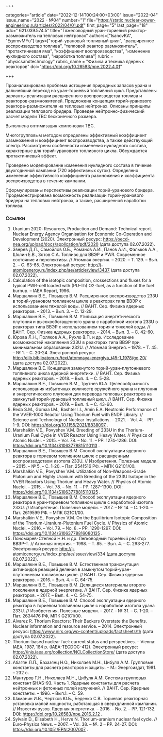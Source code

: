 +++

categories="article"
date="2022-12-14T00:24:00+03:00"
issue="2022-04"
issue_name="2022 - №04"
number="1"
file="https://static.nuclear-power-engineering.ru/articles/2022/04/01.pdf"
first_page="5"
last_page="18"
udc=" 621.039.574.5"
title="Тяжеловодный уран-ториевый реактор-размножитель на тепловых нейтронах"
authors=["IsanovKA", "EgorovMYu"]
tags=["торий-урановый топливный цикл", "расширенное воспроизводство топлива", "тепловой реактор размножитель", "протактиниевая яма", "коэффициент воспроизводства", "изменение нуклидного состава", "наработка топлива"]
rubric = "physicsandtechnology"
rubric_name = "Физика и техника ядерных реакторов"
doi="https://doi.org/10.26583/npe.2022.4.01"

+++

Проанализирована проблема истощения природных запасов урана и дальнейший переход на уран-ториевый топливный цикл. Представлены варианты реализации расширенного воспроизводства топлива и реакторов-размножителей. Предложена концепция торий-уранового реактора-размножителя на тепловых нейтронах. Описаны принципы реализации теплового бридера. Проведен нейтронно-физический расчет модели ТВС бесконечного размера.

Выполнена оптимизация компоновки ТВС.

Многогрупповым методом определены эффективный коэффициент размножения и коэффициент воспроизводства, а также действующий спектр. Рассмотрены особенности изменения нуклидного состава, характерные для торий-уранового топливного цикла. Обсуждается протактиниевый эффект.

Проведено моделирование изменения нуклидного состава в течение двухгодичной кампании (720 эффективных суток). Определено изменение эффективного коэффициента размножения и коэффициента воспроизводства в течение кампании.

Сформулированы перспективы реализации торий-уранового бридера. Продемонстрирована возможность реализации торий-уранового бридера на тепловых нейтронах, а также, расширенной наработки топлива.

### Ссылки

1. Uranium 2020: Resources, Production and Demand: Technical report. Nuclear Energy Agency Organisation for Economic Co-Operation and Development (2020). Электронный ресурс: https://oecd-nea.org/upload/docs/application/pdf/2020 (дата доступа 02.07.2022).
2. Зверев Д.Л., Самойлов О.Б., Романов А.И., Панов А.И., Фальков А.А., Шолин Е.В., Зотов С.А. Топливо для ВВЭР и PWR. Современное состояние и перспективы. // Атомная энергия. – 2020. – Т. 129. – Вып. 2. – С. 63-65. Электронный ресурс: http://j-atomicenergy.ru/index.php/ae/article/view/3437 (дата доступа 02.07.2022).
3. Calculation of the isotopic composition, crossections and fluxes for a typical PWR-cell loaded with (PU-Th) O2-fuel, as a function оf the fuel burnup. – IAEA Report, 1996.
4. Маршалкин В.Е., Повышев В.М. Расширенное воспроизводство 233U в торий-урановом топливном цикле в реакторах типа ВВЭР с использованием тяжелой воды. // ВАНТ. Сер. Физика ядерных реакторов. – 2013. – Вып. 3. – С. 12-29.
5. Маршалкин В.Е., Повышев В.М. Утилизация энергетического плутония и высокообогащенного урана с наработкой изотопа 233U в реакторах типа ВВЭР с использованием тория и тяжелой воды. // ВАНТ. Сер. Физика ядерных реакторов. – 2014. – Вып. 3. – С. 42-60.
6. Юрова Л.Н., Поляков А.А., Рухло В.П. и др. Исследование возможностей накопления 233U в реакторах типа ВВЭР при минимальном образовании 232U. // Атомная Энергия. – 1978. – Т. 45. – № 1. – С. 20-24. Электронный ресурс: http://elib.biblioatom.ru/text/atomnaya-energiya_t45-1_1978/go,20/ (дата доступа 02.07.2022).
7. Маршалкин В.Е. Концепция замкнутого торий-уран-плутониевого топливного цикла ядерной энергетики. // ВАНТ. Сер. Физика ядерных реакторов. – 2018. – Вып. 4. – С. 5-28.
8. Маршалкин В.Е., Повышев В.М., Трутнев Ю.А. Целесообразность использования избыточных количеств оружейного урана и плутония и энергетического плутония для перевода тепловых реакторов на замкнутый торий-урановый топливный цикл. // ВАНТ. Сер. Физика ядерных реакторов. – 2019. – Вып. 4. – С. 43-60.
9. Reda S.M., Gomaa I.M., Bashter I.I., Amin E.A. Neutronic Performance of the VVER-1000 Reactor Using Thorium Fuel with ENDF Library. // Science and Technology of Nuclear Installations. – 2021. – Vol. 4. – PP. 1–9. DOI: https://doi.org/10.1155/2021/8838097 .
10. Marshalkin V.E., Povyshev V.M. Breeding of 233U in the Thorium-Uranium Fuel Cycle in VVER Reactor Using Heavy Water. // Physics of Atomic Nuclei. – 2015. – Vol. 78. – No. 11. – PP. 1274-1286. DOI: https://doi.org/10.1134/S1063778815110113 .
11. Маршалкин В.Е., Повышев В.М. Способ эксплуатации ядерного реактора в ториевом топливном цикле с расширенным воспроизводством изотопа 233U. // Изобретения. Полезные модели. – 2015. – № 5. – C. 1-20. – Пат. 2541516 РФ. – МПК G21C1/00.
12. Marshalkin V.E., Povyshev V.M. Utilization of Non-Weapons-Grade Plutonium and Highly Uranium with Breeding of the 233U Isotope in the VVER Reactors Using Thorium and Heavy Water. // Physics of Atomic Nuclei. – 2015. – Vol. 78. – No. 11. – PP. 1287-1300. DOI: https://doi.org/10.1134/S1063778815110125 .
13. Маршалкин В.Е., Повышев В.М. Способ эксплуатации ядерного реактора в уран-ториевом топливном цикле с наработкой изотопа 233U. // Изобретения. Полезные модели. – 2017. – № 14. – С. 1-20. – Пат. 2619599 РФ. – МПК G21C1/00.
14. Marshalkin V.E., Povyshev V.M. On the Equilibrium Isotopic Composition of the Thorium-Uranium-Plutonium Fuel Cycle. // Physics of Atomic Nuclei. – 2016. – Vol. 79. – No. 8. – PP. 1290-1297. DOI: https://doi.org/10.1134/S1063778816080135 .
15. Пономарев-Степной Н.Н. и др. Легководный ториевый реактор ВВЭР-Т. // Атомная энергия. – 1998. – Т. 85. – Вып. 4. – С. 263-277. Электронный ресурс: http://j-atomicenergy.ru/index.php/ae/issue/view/334 (дата доступа 02.07.2022).
16. Маршалкин В.Е., Повышев В.М. Естественная трансмутация актиноидов реакцией деления в замкнутом торий-уран-плутониевом топливном цикле. // ВАНТ. Сер. Физика ядерных реакторов. – 2016. – Вып. 4. – С. 64-75.
17. Маршалкин В.Е., Повышев В.М. Делящиеся материалы второго поколения в ядерной энергетике. // ВАНТ. Сер. Физика ядерных реакторов. – 2017. – Вып. 4. – С. 54-75.
18. Маршалкин В.Е., Повышев В.М. Способ эксплуатации ядерного реактора в ториевом топливном цикле с наработкой изотопа урана 233U. // Изобретения. Полезные модели. – 2017. – № 31. – С. 1-20. – Пат. 2634476 РФ, МПК G21C1/00.
19. Alvarez R. Thorium Reactors: Their Backers Overstate the Benefits. Nuclear information and resource service. – 2014. Электронный ресурс: https://www.nirs.org/wp-content/uploads/factsheets/th (дата доступа 02.07.2022).
20. Thorium-based nuclear fuel: current status and perspectives. – Vienna: IAEA, 1987, 164 p. (IAEA-TECDOC-412). Электронный ресурс: https://inis.iaea.org/collection/NCLCollectionStore/ (дата доступа 02.07.2022).
21. Абагян Л.П., Базазянц Н.О., Николаев М.Н., Цибуля А.М. Групповые константы для расчета реакторов и защиты. – М.: Энергоиздат, 1981. – 232 c.
22. Мантуров Г.Н., Николаев М.Н., Цибуля А.М. Система групповых констант БНАБ-93. Часть 1. Ядерные константы для расчета нейтронных и фотонных полей излучений. // ВАНТ. Сер. Ядерные константы. – 1996. – Вып.1. – С. 59.
23. Шаманин И.В., Чертков Ю.Б., Беденко С.В. Ториевая реакторная установка малой мощности, работающая в сверхдлинной кампании. // Известия вузов. Ядерная энергетика. – 2016. – No. 2. – PP. 121-132. DOI: https://doi.org/10.26583/npe.2016.2.12 .
24. Sylvain D., Elisabeth H., Herve N. Thorium-uranium nuclear fuel cycle. // Euro-Physics News. – 2007. – Vol. 38. – №. 2 – PP. 24-27. DOI: https://doi.org/10.1051/EPN:2007007 .